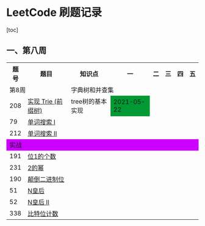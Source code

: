 # LeetCode 刷题记录


[toc]

## 一、第八周

<table>
    <tr>
        <th>题号</th>
        <th>题目</th>
        <th>知识点</th>
        <th>一</th>
        <th>二</th>
        <th>三</th>
        <th>四</th>
        <th>五</th>
    </tr>
    <tr>
        <td colspan="2">第8周</td>
        <td colspan="6">字典树和并查集</td>
    </tr>
    <tr>
        <td>208</td>
        <td><a href="https://leetcode-cn.com/problems/implement-trie-prefix-tree/">实现 Trie (前缀树)</a></td>
        <td>tree树的基本实现</td>
        <td style="background-color: #009933;">2021-05-22</td>
        <td></td>
        <td></td>
        <td></td>
        <td></td>
    </tr>
    <tr>
        <td>79</td>
        <td><a href="https://leetcode-cn.com/problems/word-search/">单词搜索 I</a></td>
        <td></td>
        <td></td>
        <td></td>
        <td></td>
        <td></td>
        <td></td>
    </tr>
    <tr>
        <td>212</td>
        <td><a href="https://leetcode-cn.com/problems/word-search-ii/">单词搜索 II</a></td>
        <td></td>
        <td></td>
        <td></td>
        <td></td>
        <td></td>
        <td></td>
    </tr>
    <tr>
        <td colspan="8" style="background-color: #cc00ff;">实战</td>
    </tr>
    <tr>
        <td>191</td>
        <td><a href="https://leetcode-cn.com/problems/number-of-1-bits/">位1的个数</a></td>
        <td></td>
        <td></td>
        <td></td>
        <td></td>
        <td></td>
        <td></td>
    </tr>
    <tr>
        <td>231</td>
        <td><a href="https://leetcode-cn.com/problems/power-of-two/">2的幂</a></td>
        <td></td>
        <td></td>
        <td></td>
        <td></td>
        <td></td>
        <td></td>
    </tr>
    <tr>
        <td>190</td>
        <td><a href="https://leetcode-cn.com/problems/reverse-bits/">颠倒二进制位</a></td>
        <td></td>
        <td></td>
        <td></td>
        <td></td>
        <td></td>
        <td></td>
    </tr>
    <tr>
        <td>51</td>
        <td><a href="https://leetcode-cn.com/problems/n-queens/description/">N皇后</a></td>
        <td></td>
        <td></td>
        <td></td>
        <td></td>
        <td></td>
        <td></td>
    </tr>
    <tr>
        <td>52</td>
        <td><a href="https://leetcode-cn.com/problems/n-queens-ii/description/">N皇后 II</a></td>
        <td></td>
        <td></td>
        <td></td>
        <td></td>
        <td></td>
        <td></td>
    </tr>
    <tr>
        <td>338</td>
        <td><a href="https://leetcode-cn.com/problems/counting-bits/description/">比特位计数</a></td>
        <td></td>
        <td></td>
        <td></td>
        <td></td>
        <td></td>
        <td></td>
    </tr>
</table>
